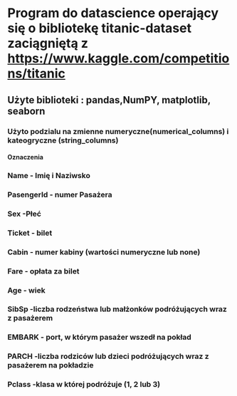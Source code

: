 # Program do datascience operający się o bibliotekę titanic-dataset zaciągniętą z https://www.kaggle.com/competitions/titanic
## Użyte biblioteki : pandas,NumPY, matplotlib, seaborn
### Użyto podzialu na zmienne numeryczne(numerical_columns) i kateogryczne (string_columns)
#### Oznaczenia 
### Name - Imię i Naziwsko
### PasengerId - numer Pasażera
### Sex -Płeć
### Ticket - bilet
### Cabin - numer kabiny (wartości numeryczne lub none)
### Fare - opłata za bilet
### Age - wiek
### SibSp -liczba rodzeństwa lub małżonków  podróżujących wraz z pasażerem 
### EMBARK - port, w którym pasażer wszedł na pokład
### PARCH -liczba rodziców  lub dzieci podróżujących wraz z pasażerem na pokładzie
### Pclass -klasa w której podróżuje (1, 2 lub 3)

